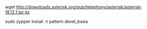wget http://downloads.asterisk.org/pub/telephony/asterisk/asterisk-18.12.1.tar.gz

sudo zypper install -t pattern devel_basis
